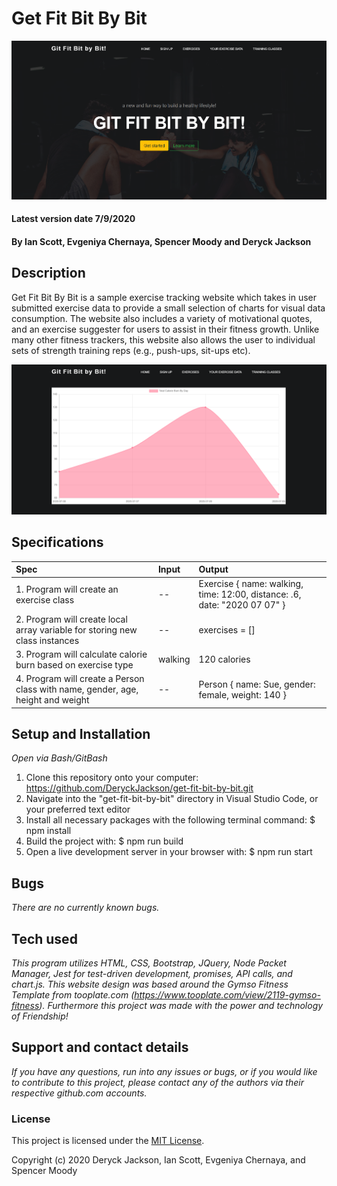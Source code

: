 # Get Fit Bit By Bit

![People Exercising!](./src/images/header-img.png)

#### Latest version date 7/9/2020

#### By Ian Scott, Evgeniya Chernaya, Spencer Moody and Deryck Jackson

## Description

Get Fit Bit By Bit is a sample exercise tracking website which takes in user submitted exercise data to provide a small selection of charts for visual data consumption. The website also includes a variety of motivational quotes, and an exercise suggester for users to assist in their fitness growth. Unlike many other fitness trackers, this website also allows the user to individual sets of strength training reps (e.g., push-ups, sit-ups etc).

![Personalized Graph!](./src/images/graph-img.png)

## Specifications

| Spec | Input | Output |
| :-------------      | :------------- | :------------- |
| 1. Program will create an exercise class | -- | Exercise { name: walking, time: 12:00, distance: .6, date: "2020 07 07" }  |
| 2. Program will create local array variable for storing new class instances | -- | exercises = [] |
| 3. Program will calculate calorie burn based on exercise type | walking | 120 calories |
| 4. Program will create a Person class with name, gender, age, height and weight | -- | Person { name: Sue, gender: female, weight: 140 }|

## Setup and Installation

_Open via Bash/GitBash_
  1. Clone this repository onto your computer: https://github.com/DeryckJackson/get-fit-bit-by-bit.git
  2. Navigate into the "get-fit-bit-by-bit" directory in Visual Studio Code, or your preferred text editor
  3. Install all necessary packages with the following terminal command: $ npm install
  4. Build the project with: $ npm run build
  5. Open a live development server in your browser with: $ npm run start

## Bugs

_There are no currently known bugs._

## Tech used

_This program utilizes HTML, CSS, Bootstrap, JQuery, Node Packet Manager, Jest for test-driven development, promises, API calls, and chart.js. This website design was based around the Gymso Fitness Template from tooplate.com (https://www.tooplate.com/view/2119-gymso-fitness). Furthermore this project was made with the power and technology of Friendship!_

## Support and contact details

_If you have any questions, run into any issues or bugs, or if you would like to contribute to this project, please contact any of the authors via their respective github.com accounts._

### License

This project is licensed under the [MIT License](https://opensource.org/licenses/MIT).

Copyright (c) 2020 Deryck Jackson, Ian Scott, Evgeniya Chernaya, and Spencer Moody
